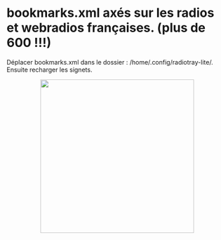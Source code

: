 # bookmarks.xml axés sur les radios et webradios françaises. (plus de 600 !!!)

Déplacer bookmarks.xml dans le dossier : /home/.config/radiotray-lite/. Ensuite recharger les signets.


<p align="center">
  <img src="https://user-images.githubusercontent.com/5204232/51091209-ce428300-1787-11e9-8e64-3b9eb69cdb78.png" width="350"/>
</p>

